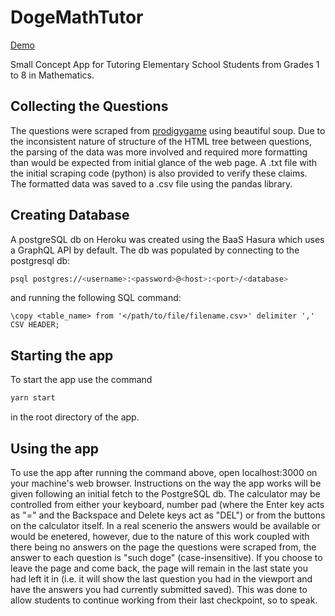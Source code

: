 # DogeMathTutor
[Demo](https://doge-math-tutor.vercel.app/)

Small Concept App for Tutoring Elementary School Students from Grades 1 to 8 in Mathematics.

## Collecting the Questions
The questions were scraped from [prodigygame](https://www.prodigygame.com/main-en/blog/math-word-problems/) using beautiful soup. Due to the inconsistent nature of structure of the HTML tree between questions, the parsing of the data was more involved and required more formatting than would be expected from initial glance of the web page. A .txt file with the initial scraping code (python) is also provided to verify these claims. The formatted data was saved to a .csv file using the pandas library.

## Creating Database
A postgreSQL db on Heroku was created using the BaaS Hasura which uses a GraphQL API by default. The db was populated by connecting to the postgresql db:

```bash
psql postgres://<username>:<password>@<host>:<port>/<database>
```
and running the following SQL command:

```SQLcontext
\copy <table_name> from '</path/to/file/filename.csv>' delimiter ',' CSV HEADER;
```

## Starting the app
To start the app use the command
```bash
yarn start
```
in the root directory of the app.


## Using the app
To use the app after running the command above, open localhost:3000 on your machine's web browser. Instructions on the way the app works will be given following an initial fetch to the PostgreSQL db. The calculator may be controlled from either your keyboard, number pad (where the Enter key acts as "=" and the Backspace and Delete keys act as "DEL") or from the buttons on the calculator itself. In a real scenerio the answers would be available or would be enetered, however, due to the nature of this work coupled with there being no answers on the page the questions were scraped from, the answer to each question is "such doge" (case-insensitive). If you choose to leave the page and come back, the page will remain in the last state you had left it in (i.e. it will show the last question you had in the viewport and have the answers you had currently submitted saved). This was done to allow students to continue working from their last checkpoint, so to speak.
